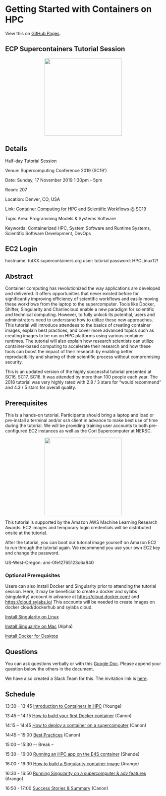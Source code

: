 
# Getting Started with Containers on HPC

View this on [GitHub Pages](https://supercontainers.github.io/sc19-tutorial/).

## ECP Supercontainers Tutorial Session

<div style="text-align:center"><img src="images/ecp.jpg" width="250"></div>

## Details

Half-day Tutorial Session

Venue: Supercomputing Conference 2019 (SC19')

Date: Sunday, 17 November 2019 1:30pm - 5pm

Room: 207

Location: Denver, CO, USA

Link: [Container Computing for HPC and Scientific Workflows @ SC19](https://sc19.supercomputing.org/presentation/?id=tut129&sess=sess206)

Topic Area: Programming Models & Systems Software

Keywords: Containerized HPC, System Software and Runtime Systems, Scientific Software Development, DevOps

## EC2 Login

hostname: tutXX.supercontainers.org
user: tutorial
password: HPCLinux12!


## Abstract

Container computing has revolutionized the way applications are developed and delivered. It offers opportunities that never existed before for significantly improving efficiency of scientific workflows and easily moving these workflows from the laptop to the supercomputer. Tools like Docker, Shifter, Singularity and Charliecloud enable a new paradigm for scientific and technical computing. However, to fully unlock its potential, users and administrators need to understand how to utilize these new approaches. This tutorial will introduce attendees to the basics of creating container images, explain best practices, and cover more advanced topics such as creating images to be run on HPC platforms using various container runtimes. The tutorial will also explain how research scientists can utilize container-based computing to accelerate their research and how these tools can boost the impact of their research by enabling better reproducibility and sharing of their scientific process without compromising security. 

This is an updated version of the highly successful tutorial presented at SC16, SC17, SC18. It was attended by more than 100 people each year. The 2018 tutorial was very highly rated with 2.8 / 3 stars for “would recommend” and 4.3 / 5 stars for overall quality.

## Prerequisites

This is a hands-on tutorial. Participants should bring a laptop and load or pre-install a terminal and/or ssh client in advance to make best use of time during the tutorial.  We will be providing training user accounts to both pre-configured EC2 instances as well as the Cori Supercomputer at NERSC.

<div style="text-align:center"><img src="images/AWS_logo.png" width="250"></div>

This tutorial is supported by the Amazon AWS Machine Learning Research Awards. EC2 images and temporary login credentials will be distributed onsite at the tutorial.

After the tutorial, you can boot our tutorial image yourself on Amazon EC2 to run through the tutorial again. We recommend you use your own EC2 key and change the password.

US-West-Oregon: ami-0fe12765123c6a840 


### Optional Prerequisites

Users can also install Docker and Singularity prior to attending the tutorial session. Here, it may be beneficial to create a docker and sylabs (singularity) account in advance at https://cloud.docker.com/ and https://cloud.sylabs.io/ This accounts will be needed to create images on docker cloud/dockerhub and sylabs cloud.

[Install Singularity on Linux](https://sylabs.io/guides/3.3/user-guide/)

[Install Singualrity on Mac](https://repo.sylabs.io/desktop/) (Alpha)

[Install Docker for Desktop](https://www.docker.com/products/docker-desktop)

## Questions

You can ask questions verbally or with this [Google Doc](https://docs.google.com/document/d/11gMZ-T7iA5XiRWPLYIqX7Gqv7RMb-NF9kzGYHrnOi04/edit?usp=sharing).
Please append your question below the others in the document.

We have also created a Slack Team for this.  The invitation link is [here](https://join.slack.com/t/hpc-containers/shared_invite/enQtODI3NzY1NDU4OTk5LTUxOTgyOWJmYjIwOWI5YWU2MzBhZDI3Zjc1YmZmMjAxZjgzYzk4ZWEwNmFlNzlkOWI0MGNlZDNlMTBhYTBlOWY).

## Schedule


13:30 – 13:45 [Introduction to Containers in HPC](slides/sc19_tutorial_intro.pdf) (Younge)

13:45 – 14:15 [How to build your first Docker container](/01-hands-on.md) (Canon)

14:15 – 14:45 [How to deploy a container on a supercomputer](/02-hands-on.md) (Canon)

14:45 – 15:00 [Best Practices](slides/sc19_tutorial_bestpract.pdf) (Canon)

15:00 – 15:30              -- Break –

15:30 – 16:00 [Running an HPC app on the E4S container](slides/E4S_SC19.pdf) (Shende)

16:00 - 16:30 [How to build a Singularity container image](/03-hands-on.md) (Arango)

16:30 - 16:50 [Running Singularity on a supercomputer & adv features](/04-hands-on.md) (Arango)

16:50 - 17:00 [Success Stories & Summary](slides/sc19_tut_summary.pdf) (Canon)



